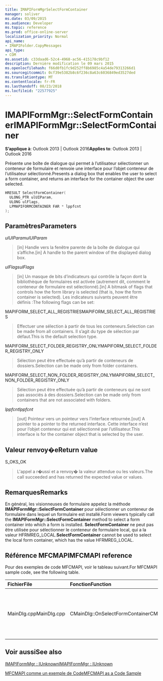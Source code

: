 ```yaml
---
title: IMAPIFormMgrSelectFormContainer
manager: soliver
ms.date: 03/09/2015
ms.audience: Developer
ms.topic: reference
ms.prod: office-online-server
localization_priority: Normal
api_name:
- IMAPIFolder.CopyMessages
api_type:
- COM
ms.assetid: c33daad6-52c4-4968-ac56-415178c9bf12
description: Dernière modification le 09 mars 2015
ms.openlocfilehash: f66d0fb1fc9d252ff8b6985c4a54de79313266d1
ms.sourcegitcommit: 0cf39e5382b8c6f236c8a63c6036849ed3527ded
ms.translationtype: MT
ms.contentlocale: fr-FR
ms.lasthandoff: 08/23/2018
ms.locfileid: "22577925"
---
```

# <a name="imapiformmgrselectformcontainer"></a><span data-ttu-id="f0953-103">IMAPIFormMgr::SelectFormContainer</span><span class="sxs-lookup"><span data-stu-id="f0953-103">IMAPIFormMgr::SelectFormContainer</span></span>

  
  
<span data-ttu-id="f0953-104">**S’applique à**: Outlook 2013 | Outlook 2016</span><span class="sxs-lookup"><span data-stu-id="f0953-104">**Applies to**: Outlook 2013 | Outlook 2016</span></span> 
  
<span data-ttu-id="f0953-105">Présente une boîte de dialogue qui permet à l’utilisateur sélectionner un conteneur de formulaire et renvoie une interface pour l’objet conteneur de l’utilisateur sélectionné.</span><span class="sxs-lookup"><span data-stu-id="f0953-105">Presents a dialog box that enables the user to select a form container, and returns an interface for the container object the user selected.</span></span>
  
```cpp
HRESULT SelectFormContainer(
  ULONG_PTR ulUIParam,
  ULONG ulFlags,
  LPMAPIFORMCONTAINER FAR * lppfcnt
);
```

## <a name="parameters"></a><span data-ttu-id="f0953-106">Paramètres</span><span class="sxs-lookup"><span data-stu-id="f0953-106">Parameters</span></span>

 <span data-ttu-id="f0953-107">_ulUIParam_</span><span class="sxs-lookup"><span data-stu-id="f0953-107">_ulUIParam_</span></span>
  
> <span data-ttu-id="f0953-108">[in] Handle vers la fenêtre parente de la boîte de dialogue qui s’affiche.</span><span class="sxs-lookup"><span data-stu-id="f0953-108">[in] A handle to the parent window of the displayed dialog box.</span></span> 
    
 <span data-ttu-id="f0953-109">_ulFlags_</span><span class="sxs-lookup"><span data-stu-id="f0953-109">_ulFlags_</span></span>
  
> <span data-ttu-id="f0953-110">[in] Un masque de bits d’indicateurs qui contrôle la façon dont la bibliothèque de formulaires est activée (autrement dit, comment le conteneur de formulaire est sélectionné).</span><span class="sxs-lookup"><span data-stu-id="f0953-110">[in] A bitmask of flags that controls how the form library is selected (that is, how the form container is selected).</span></span> <span data-ttu-id="f0953-111">Les indicateurs suivants peuvent être définis :</span><span class="sxs-lookup"><span data-stu-id="f0953-111">The following flags can be set:</span></span>
    
<span data-ttu-id="f0953-112">MAPIFORM_SELECT_ALL_REGISTRIES</span><span class="sxs-lookup"><span data-stu-id="f0953-112">MAPIFORM_SELECT_ALL_REGISTRIES</span></span> 
  
> <span data-ttu-id="f0953-113">Effectuer une sélection à partir de tous les conteneurs.</span><span class="sxs-lookup"><span data-stu-id="f0953-113">Selection can be made from all containers.</span></span> <span data-ttu-id="f0953-114">Il s’agit du type de sélection par défaut.</span><span class="sxs-lookup"><span data-stu-id="f0953-114">This is the default selection type.</span></span> 
    
<span data-ttu-id="f0953-115">MAPIFORM_SELECT_FOLDER_REGISTRY_ONLY</span><span class="sxs-lookup"><span data-stu-id="f0953-115">MAPIFORM_SELECT_FOLDER_REGISTRY_ONLY</span></span> 
  
> <span data-ttu-id="f0953-116">Sélection peut être effectuée qu’à partir de conteneurs de dossiers.</span><span class="sxs-lookup"><span data-stu-id="f0953-116">Selection can be made only from folder containers.</span></span>
    
<span data-ttu-id="f0953-117">MAPIFORM_SELECT_NON_FOLDER_REGISTRY_ONLY</span><span class="sxs-lookup"><span data-stu-id="f0953-117">MAPIFORM_SELECT_NON_FOLDER_REGISTRY_ONLY</span></span> 
  
> <span data-ttu-id="f0953-118">Sélection peut être effectuée qu’à partir de conteneurs qui ne sont pas associés à des dossiers.</span><span class="sxs-lookup"><span data-stu-id="f0953-118">Selection can be made only from containers that are not associated with folders.</span></span>
    
 <span data-ttu-id="f0953-119">_lppfcnt_</span><span class="sxs-lookup"><span data-stu-id="f0953-119">_lppfcnt_</span></span>
  
> <span data-ttu-id="f0953-120">[out] Pointeur vers un pointeur vers l’interface retournée.</span><span class="sxs-lookup"><span data-stu-id="f0953-120">[out] A pointer to a pointer to the returned interface.</span></span> <span data-ttu-id="f0953-121">Cette interface n’est pour l’objet conteneur qui est sélectionné par l’utilisateur.</span><span class="sxs-lookup"><span data-stu-id="f0953-121">This interface is for the container object that is selected by the user.</span></span>
    
## <a name="return-value"></a><span data-ttu-id="f0953-122">Valeur renvoy�e</span><span class="sxs-lookup"><span data-stu-id="f0953-122">Return value</span></span>

<span data-ttu-id="f0953-123">S_OK</span><span class="sxs-lookup"><span data-stu-id="f0953-123">S_OK</span></span> 
  
> <span data-ttu-id="f0953-124">L'appel a r�ussi et a renvoy� la valeur attendue ou les valeurs.</span><span class="sxs-lookup"><span data-stu-id="f0953-124">The call succeeded and has returned the expected value or values.</span></span>
    
## <a name="remarks"></a><span data-ttu-id="f0953-125">Remarques</span><span class="sxs-lookup"><span data-stu-id="f0953-125">Remarks</span></span>

<span data-ttu-id="f0953-126">En général, les visionneuses de formulaire appelez la méthode **IMAPIFormMgr::SelectFormContainer** pour sélectionner un conteneur de formulaire dans lequel un formulaire est installé.</span><span class="sxs-lookup"><span data-stu-id="f0953-126">Form viewers typically call the **IMAPIFormMgr::SelectFormContainer** method to select a form container into which a form is installed.</span></span> <span data-ttu-id="f0953-127">**SelectFormContainer** ne peut pas être utilisée pour sélectionner le conteneur de formulaire local, qui a la valeur HFRMREG_LOCAL.</span><span class="sxs-lookup"><span data-stu-id="f0953-127">**SelectFormContainer** cannot be used to select the local form container, which has the value HFRMREG_LOCAL.</span></span> 
  
## <a name="mfcmapi-reference"></a><span data-ttu-id="f0953-128">Référence MFCMAPI</span><span class="sxs-lookup"><span data-stu-id="f0953-128">MFCMAPI reference</span></span>

<span data-ttu-id="f0953-129">Pour des exemples de code MFCMAPI, voir le tableau suivant.</span><span class="sxs-lookup"><span data-stu-id="f0953-129">For MFCMAPI sample code, see the following table.</span></span>
  
|<span data-ttu-id="f0953-130">**Fichier**</span><span class="sxs-lookup"><span data-stu-id="f0953-130">**File**</span></span>|<span data-ttu-id="f0953-131">**Fonction**</span><span class="sxs-lookup"><span data-stu-id="f0953-131">**Function**</span></span>|<span data-ttu-id="f0953-132">**Commentaire**</span><span class="sxs-lookup"><span data-stu-id="f0953-132">**Comment**</span></span>|
|:-----|:-----|:-----|
|<span data-ttu-id="f0953-133">MainDlg.cpp</span><span class="sxs-lookup"><span data-stu-id="f0953-133">MainDlg.cpp</span></span>  <br/> |<span data-ttu-id="f0953-134">CMainDlg::OnSelectFormContainer</span><span class="sxs-lookup"><span data-stu-id="f0953-134">CMainDlg::OnSelectFormContainer</span></span>  <br/> |<span data-ttu-id="f0953-135">MFCMAPI utilise la méthode **IMAPIFormMgr::SelectFormContainer** pour sélectionner un conteneur de formulaire avant l’affichage de son contenu.</span><span class="sxs-lookup"><span data-stu-id="f0953-135">MFCMAPI uses the **IMAPIFormMgr::SelectFormContainer** method to select a form container before rendering its contents.</span></span>  <br/> |
   
## <a name="see-also"></a><span data-ttu-id="f0953-136">Voir aussi</span><span class="sxs-lookup"><span data-stu-id="f0953-136">See also</span></span>



[<span data-ttu-id="f0953-137">IMAPIFormMgr : IUnknown</span><span class="sxs-lookup"><span data-stu-id="f0953-137">IMAPIFormMgr : IUnknown</span></span>](imapiformmgriunknown.md)


[<span data-ttu-id="f0953-138">MFCMAPI comme un exemple de Code</span><span class="sxs-lookup"><span data-stu-id="f0953-138">MFCMAPI as a Code Sample</span></span>](mfcmapi-as-a-code-sample.md)

